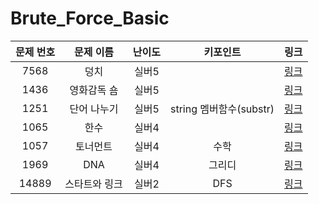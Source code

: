 # Brute_Force_Basic

|문제 번호|문제 이름|난이도|키포인트|링크|
|:---:|:---:|:---:|:---:|:---:|
|7568|덩치|실버5||[링크](https://github.com/Ian0121/baekjoon/blob/main/solution/Brute_Force_Basic/7568.cpp)|
|1436|영화감독 숌|실버5||[링크](https://github.com/Ian0121/baekjoon/blob/main/solution/Brute_Force_Basic/1436.cpp)|
|1251|단어 나누기|실버5|string 멤버함수(substr)|[링크](https://github.com/Ian0121/baekjoon/blob/main/solution/Brute_Force_Basic/1251.cpp)|
|1065|한수|실버4||[링크](https://github.com/Ian0121/baekjoon/blob/main/solution/Brute_Force_Basic/1065.cpp)|
|1057|토너먼트|실버4|수학|[링크](https://github.com/Ian0121/baekjoon/blob/main/solution/Brute_Force_Basic/1057.cpp)|
|1969|DNA|실버4|그리디|[링크](https://github.com/Ian0121/baekjoon/blob/main/solution/Brute_Force_Basic/1969.cpp)|
|14889|스타트와 링크|실버2|DFS|[링크](https://github.com/Ian0121/baekjoon/blob/main/solution/Brute_Force_Basic/14889.cpp)|
